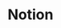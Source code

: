 ---
created: '2025-09-16T15:05:15.651238'
modified: '2025-09-17T17:15:05.749036'
ship_factor: 5
subtype: mcp-servers
tags: []
title: Notion
type: tool
version: 1
---